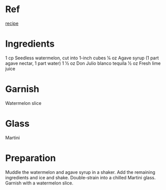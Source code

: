 # Ref
[recipe](https://www.liquor.com/recipes/fresh-watermelon-margarita)

# Ingredients
1 cp Seedless watermelon, cut into 1-inch cubes
1⁄4 oz Agave syrup (1 part agave nectar, 1 part water)
1 1⁄2 oz Don Julio blanco tequila
1⁄2 oz Fresh lime juice

# Garnish
Watermelon slice

# Glass
Martini

# Preparation
Muddle the watermelon and agave syrup in a shaker.
Add the remaining ingredients and ice and shake.
Double-strain into a chilled Martini glass.
Garnish with a watermelon slice.
